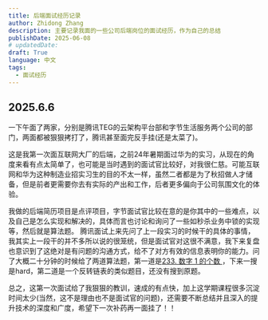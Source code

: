 ```yaml
---
title: 后端面试经历记录
author: Zhidong Zhang
description: 主要记录我面的一些公司后端岗位的面试经历，作为自己的总结
publishDate: 2025-06-08
# updatedDate: 
draft: True
language: 中文
tags:
  - 面试经历
---
```


## 2025.6.6

一下午面了两家，分别是腾讯TEG的云架构平台部和字节生活服务两个公司的部门，两面都被狠狠拷打了，腾讯甚至面完反手挂(还是太菜了)。

这是我第一次面互联网大厂的后端，之前24年暑期面过华为的实习，从现在的角度来看有点太简单了，也可能是当时遇到的面试官比较好，对我很仁慈。可能互联网和华为这种制造业招实习生的目的不太一样，虽然二者都是为了秋招做人才储备，但是前者更需要你去有实际的产出和工作，后者更多偏向于公司氛围文化的体验。

我做的后端简历项目是点评项目，字节面试官比较在意的是你其中的一些难点，以及自己是怎么实现和解决的，具体而言也讨论和询问了一些如秒杀业务中锁的实现等，然后就是算法题。
腾讯面试上来先问了上一段实习的时候干的具体的事情，我其实上一段干的并不多所以说的很笼统，但是面试官对这很不满意，我下来复盘也意识到了这绝对是有问题的沟通方式，给不了对方有效的信息表明你的能力。问了大概二十分钟的时候给了两道算法题，第一道是[233. 数字 1 的个数 ](https://leetcode.cn/problems/number-of-digit-one/description/)，下来一搜是hard，第二道是一个反转链表的类似题目，还没有搜到原题。

总之，这第一次面试给了我狠狠的教训，速成的有点快，加上这学期课程很多沉淀时间太少(当然，这不是理由也不是面试官的问题)，还需要不断总结并且深入的提升技术的深度和广度，希望下一次补药再一面挂了！！